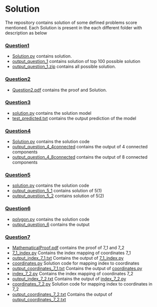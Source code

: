 # Solution 

The repository contains solution of some defined problems score mentioned. Each Solution is present in the each different folder with description as below

### [Question1](https://github.com/Shashankwer/Solutions/tree/master/Question1)

* [Solution.py](https://github.com/Shashankwer/Solutions/blob/master/Question1/solution.py) contains solution. 
* [output_question_1](https://github.com/Shashankwer/Solutions/blob/master/Question1/output_question_1) contains solution of top 100 possible solution
* [output_question_1.zip](https://github.com/Shashankwer/Solutions/blob/master/Question1/output_question_1.zip) contains all possible solution.


### [Question2](https://github.com/Shashankwer/Solutions/tree/master/Question2)

* [Question2.pdf](https://github.com/Shashankwer/Solutions/blob/master/Question2/Question2.pdf) contains the proof and Solution. 

### [Question3](https://github.com/Shashankwer/Solutions/tree/master/Question3)

* [solution.py](https://github.com/Shashankwer/Solutions/blob/master/Question3/solution.py) contains the solution model
* [test_predicted.txt](https://github.com/Shashankwer/Solutions/blob/master/Question3/test_predicted.txt) contains the output prediction of the model

### [Question4](https://github.com/Shashankwer/Solutions/tree/master/Question4)

* [Solution.py](https://github.com/Shashankwer/Solutions/blob/master/Question4/Solution.py) contains the solution code
* [output_question_4_4connected](https://github.com/Shashankwer/Solutions/blob/master/Question4/Solution.py) contains the output of 4 connected components
* [output_question_4_8connected](https://github.com/Shashankwer/Solutions/blob/master/Question4/output_question_4_8connected) contains the output of 8 connected components


### [Question5](https://github.com/Shashankwer/Solutions/tree/master/Question5)

* [solution.py](https://github.com/Shashankwer/Solutions/blob/master/Question5/solution.py) contains the solution code
* [output_question_5_1](https://github.com/Shashankwer/Solutions/blob/master/Question5/output_question_5_1) contains solution of 5(1)
* [output_question_5_2](https://github.com/Shashankwer/Solutions/blob/master/Question5/output_question_5_2) contains solution of 5(2)


### [Question6](https://github.com/Shashankwer/Solutions/tree/master/Question6)

* [polygon.py](https://github.com/Shashankwer/Solutions/blob/master/Question6/polygon.py) contains the solution code
* [output_question_6](https://github.com/Shashankwer/Solutions/blob/master/Question6/output_question_6) contains the output 

### [Question7](https://github.com/Shashankwer/Solutions/tree/master/Question7)

* [MathematicalProof.pdf](https://github.com/Shashankwer/Solutions/blob/master/Question7/MathematicalProof.pdf) contains the proof of 7_1 and 7_2
* [7_1_index.py](https://github.com/Shashankwer/Solutions/blob/master/Question7/7_1/7_1_index.py) Contains the index mapping of coordinates 7_1
* [output_index_7_1.txt](https://github.com/Shashankwer/Solutions/blob/master/Question7/7_1/output_index_7_1.txt) Contains the output of [7_1_index.py](https://github.com/Shashankwer/Solutions/blob/master/Question7/7_1/7_1_index.py)
* [coordinates.py](https://github.com/Shashankwer/Solutions/blob/master/Question7/7_1/coordinates.py) Solution code for mapping index to coordinates
* [output_coordinates_7_1.txt](https://github.com/Shashankwer/Solutions/blob/master/Question7/7_1/output_coordinates_7_1.txt) Contains the output of [coordinates.py](https://github.com/Shashankwer/Solutions/blob/master/Question7/7_1/coordinates.py)
* [index_7_2.py](https://github.com/Shashankwer/Solutions/blob/master/Question7/7_2/index_7_2.py) Contains the index mapping of coordinates 7_2
* [output_index_7_2.txt](https://github.com/Shashankwer/Solutions/blob/master/Question7/7_2/output_index_7_2.txt) Contains the output of [index_7_2.py](https://github.com/Shashankwer/Solutions/blob/master/Question7/7_2/index_7_2.py)
* [coordinates_7_2.py](https://github.com/Shashankwer/Solutions/blob/master/Question7/7_2/coordinates_7_2.py) Solution code for mapping index to coordinates in 7_2
* [output_coordinates_7_2.txt](https://github.com/Shashankwer/Solutions/blob/master/Question7/7_2/output_coordinates_7_2.txt) Contains the output of [output_coordinates_7_2.txt](https://github.com/Shashankwer/Solutions/blob/master/Question7/7_2/coordinates_7_2.py)



